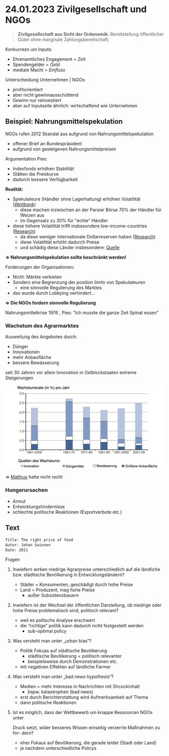 # 24.01.2023 Zivilgesellschaft und NGOs

> **Zivilgesellschaft aus Sicht der Ordonomik:** Bereitstellung öffentlicher Güter ohne marginale Zahlungsbereitschaft; 

Konkurrezn um Inputs:

- Ehrenamtliches Engagement = *Zeit*
- Spendengelder = *Geld*
- mediale Macht = *Einfluss*



Unterscheidung Unternehmen | NGOs: 

- profitorientiert
- aber nicht gewinnausschüttend
- Gewinn nur reinvestiert
- aber auf Inputseite ähnlich: wirtschaftend wie Unternehmen



## Beispiel: Nahrungsmittelspekulation

NGOs rufen 2012 Skandal aus aufgrund von Nahrungsmittelspekulation

- offener Brief an Bundespräsident
- aufgrund von gesteigenen Nahrungsmittelpreisen

 

Argumentation Pies:

- Indexfonds erhöhen Stabilität
- Glätten die Preiskurve
- dadurch bessere Verfügbarkeit



**Realität:**

- Spekulateure (Händler ohne Lagerhaltung) erhöhen Volatilität (*[Weltbank](https://documents1.worldbank.org/curated/en/921521468326680723/pdf/WPS5371.pdf)*)
    - diese machen inzwischen an der Parsier Börse 70% der Händler für Weizen aus
    - im Gegensatz zu 30% für "echte" Händler
- diese höhere Volatilität trifft insbesondere low-income-countries ([Research](https://www.tandfonline.com/doi/full/10.1080/00036846.2018.1466992?src=recsys))
    - da diese weniger internationale Dollarreserven haben  ([Research](https://sci-hub.st/https://doi.org/10.1080/20954816.2021.1872854))
    - diese Volatilität erhöht dadurch Preise
    - und schädig diese Länder insbesondere:  [Quelle](https://thewire.in/economy/speculation-is-contributing-to-global-food-insecurity-significantly)

**=>  Nahrungsmittelspekulation sollte beschränkt werden!**



Forderungen der Organisationen:

- Nicht: Märkte verbieten
- Sondern eine Begrenzung der *position limits* von Spekulateuren
    - eine sinnvolle Regulierung des Marktes
- das wurde durch Lobbying verhindert...

**=> Die NGOs fordern sinnvolle Regulierung**



Nahrungsmittelkrise 1976 , Pies: "Ich musste die ganze Zeit Spinat essen"



### Wachstum des Agrarmarktes

Ausweitung des Angebotes durch:

- Dünger
- Innovationen
- mehr Anbaufläche
- bessere Bewässerung



seit 30 Jahren vor allem Innovation in Ostblockstaaten extreme Steigerungen

![img](../images/2023-01-24_15-37-33.jpg)

=> [Malthus](https://www.wikiwand.com/de/Malthusianische_Katastrophe) hatte nicht recht

### Hungerursachen

- Armut
- Entwicklungshindernisse
- schlechte politische Reaktionen (Exportverbote etc.)



## Text

```
Title: The right price of food
Autor: Johan Swinnen
Date: 2011
```

Fragen

1. Inwiefern wirken niedrige Agrarpreise unterschiedlich auf die ländliche bzw. städtische Bevölkerung in Entwicklungsländern?

    - Städer = Konsumenten, geschädigt durch hohe Preise
    - Land = Produzent, mag hohe Preise
        - außer Subsistenzbauern

2. Inwiefern ist der Wechsel der öffentlichen Darstellung, ob niedrige oder hohe Preise problematisch sind, politisch relevant?

    - weil es politsche Analyse erschwert
    - die “richtige” politik kann dadurch nciht festgestellt werden
        - sub-optimal policy

3. Was versteht man unter „urban bias“?

    - Politik Fokuas auf städtische Bevölkerung
        - städtische Bevölkerung = politisch relevanter
        - beispielsweise durch Demonstrationen etc.
    - mit negativen Effekten auf ländliche Farmer

4. Was versteht man unter „bad news hypothesis“?

    - Medien = mehr Interesse in Nachrichten mit Shcockinhalt
        - bspw. katastrophen (bad news)
    - erst durch Berichterstattung wird Aufmerksamkeit auf Thema
    - dann politische Reaktionen

5. Ist es möglich, dass der Wettbewerb um knappe Ressourcen NGOs unter

    Druck setzt, wider besseres Wissen einseitig verzerrte Maßnahmen zu for- dern?

    - eher Fokaus auf Bevölkerung, die gerade leidet (Stadt oder Land)
    - je nachdem unterschiedliche Policys